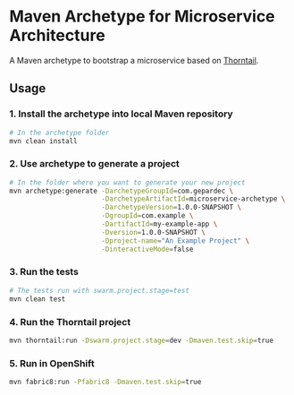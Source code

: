 # Maven Archetype for Microservice Architecture

A Maven archetype to bootstrap a microservice based on [Thorntail](https://thorntail.io/).

## Usage

### 1. Install the archetype into local Maven repository
```bash
# In the archetype folder
mvn clean install
```

### 2. Use archetype to generate a project
```bash
# In the folder where you want to generate your new project
mvn archetype:generate -DarchetypeGroupId=com.gepardec \
                       -DarchetypeArtifactId=microservice-archetype \
                       -DarchetypeVersion=1.0.0-SNAPSHOT \
                       -DgroupId=com.example \
                       -DartifactId=my-example-app \
                       -Dversion=1.0.0-SNAPSHOT \
                       -Dproject-name="An Example Project" \
                       -DinteractiveMode=false
```

### 3. Run the tests
```bash
# The tests run with swarm.project.stage=test
mvn clean test
```

### 4. Run the Thorntail project
```bash
mvn thorntail:run -Dswarm.project.stage=dev -Dmaven.test.skip=true
```

### 5. Run in OpenShift

```bash
mvn fabric8:run -Pfabric8 -Dmaven.test.skip=true
```


